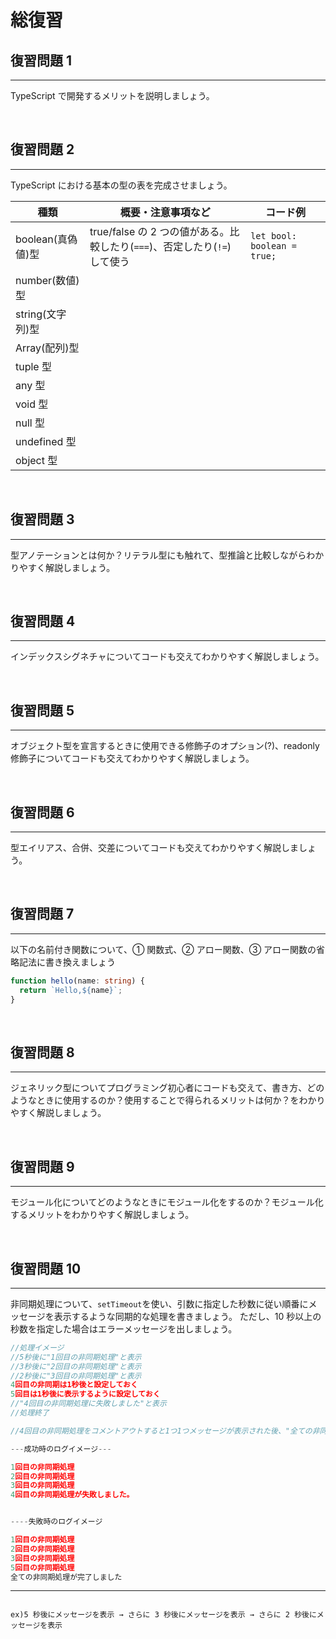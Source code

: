 # 総復習

## 復習問題 1

---

TypeScript で開発するメリットを説明しましょう。

<br>

## 復習問題 2

---

TypeScript における基本の型の表を完成させましょう。

| 種類              | 概要・注意事項など                                                        | コード例                    |
| ----------------- | ------------------------------------------------------------------------- | --------------------------- |
| boolean(真偽値)型 | true/false の 2 つの値がある。比較したり(`===`)、否定したり(`!=`)して使う | `let bool: boolean = true;` |
| number(数値)型    |                                                                           |                             |
| string(文字列)型  |                                                                           |                             |
| Array(配列)型     |                                                                           |                             |
| tuple 型          |                                                                           |                             |
| any 型            |                                                                           |                             |
| void 型           |                                                                           |                             |
| null 型           |                                                                           |                             |
| undefined 型      |                                                                           |                             |
| object 型         |                                                                           |                             |

<br>

## 復習問題 3

---

型アノテーションとは何か？リテラル型にも触れて、型推論と比較しながらわかりやすく解説しましょう。

<br>

## 復習問題 4

---

インデックスシグネチャについてコードも交えてわかりやすく解説しましょう。

<br>

## 復習問題 5

---

オブジェクト型を宣言するときに使用できる修飾子のオプション(?)、readonly 修飾子についてコードも交えてわかりやすく解説しましょう。

<br>

## 復習問題 6

---

型エイリアス、合併、交差についてコードも交えてわかりやすく解説しましょう。

<br>

## 復習問題 7

---

以下の名前付き関数について、① 関数式、② アロー関数、③ アロー関数の省略記法に書き換えましょう

```typescript
function hello(name: string) {
  return `Hello,${name}`;
}
```

<br>

## 復習問題 8

---

ジェネリック型についてプログラミング初心者にコードも交えて、書き方、どのようなときに使用するのか？使用することで得られるメリットは何か？をわかりやすく解説しましょう。

<br>

## 復習問題 9

---

モジュール化についてどのようなときにモジュール化をするのか？モジュール化するメリットをわかりやすく解説しましょう。

<br>

## 復習問題 10

---

非同期処理について、`setTimeout`を使い、引数に指定した秒数に従い順番にメッセージを表示するような同期的な処理を書きましょう。
ただし、10 秒以上の秒数を指定した場合はエラーメッセージを出しましょう。

```typescript
//処理イメージ
//5秒後に"1回目の非同期処理"と表示
//3秒後に"2回目の非同期処理"と表示
//2秒後に"3回目の非同期処理"と表示
4回目の非同期は1秒後と設定しておく
5回目は1秒後に表示するように設定しておく
//"4回目の非同期処理に失敗しました"と表示
//処理終了

//4回目の非同期処理をコメントアウトすると1つ1つメッセージが表示された後、"全ての非同期処理が完了しました"と表示される。

---成功時のログイメージ---

1回⽬の⾮同期処理
2回⽬の⾮同期処理
3回⽬の⾮同期処理
4回⽬の⾮同期処理が失敗しました。


----失敗時のログイメージ

1回⽬の⾮同期処理
2回⽬の⾮同期処理
3回⽬の⾮同期処理
5回⽬の⾮同期処理
全ての⾮同期処理が完了しました


```

---

```

ex)5 秒後にメッセージを表示 → さらに 3 秒後にメッセージを表示 → さらに 2 秒後にメッセージを表示
```
